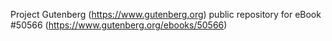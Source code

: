 Project Gutenberg (https://www.gutenberg.org) public repository for
eBook #50566 (https://www.gutenberg.org/ebooks/50566)
